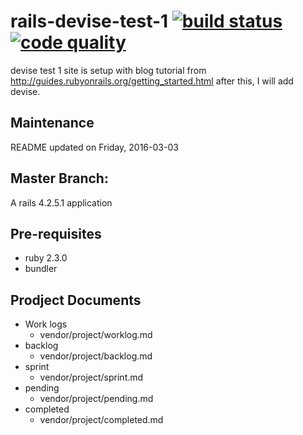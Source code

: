 rails-devise-test-1 [![build status][code climate image]][code climate] [![code quality][test coverage image]][test coverage]
==============

devise test 1
site is setup with blog tutorial from http://guides.rubyonrails.org/getting_started.html
after this, I will add devise.

## Maintenance
  README updated on Friday, 2016-03-03

## Master Branch:
  A rails 4.2.5.1 application

## Pre-requisites
  * ruby 2.3.0
  * bundler

## Prodject Documents
  * Work logs
    * vendor/project/worklog.md
  * backlog
    * vendor/project/backlog.md
  * sprint
    * vendor/project/sprint.md
  * pending
    * vendor/project/pending.md
  * completed
    * vendor/project/completed.md

<!-- links -->
[code climate]: https://codeclimate.com/github/richardjoo/rails-devise-test-1 "build status"
[test coverage]: https://codeclimate.com/github/richardjoo/rails-devise-test-1 "code quality"

<!-- images -->
[code climate image]: https://codeclimate.com/github/richardjoo/rails-devise-test-1/badges/gpa.svg
[test coverage image]: https://codeclimate.com/github/richardjoo/rails-devise-test-1/badges/coverage.svg